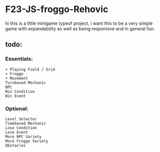 # F23-JS-froggo-Rehovic
hi this is a little minigame typeof project,
i want this to be a very simple game with expandability
as well as being responisve and in general fun.

## todo:
  ### Essentials:
	+ Playing Field / Grid
	+ Froggo
	+ Movement
	Turnbased Mechanic
	NPC
	Win Condition
	Win Event

  ### Optional:
	Level Selector
	Timebased Mechanic
	Lose Condition
	Lose Event
	More NPC Variety
	More Froggo Variety
	Obstacles

